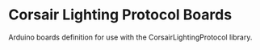 # Corsair Lighting Protocol Boards
Arduino boards definition for use with the CorsairLightingProtocol library.
